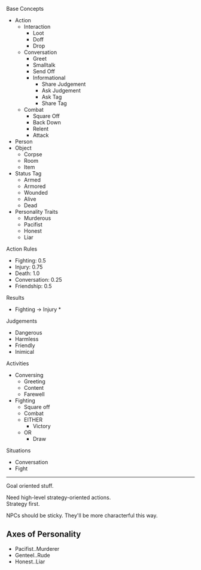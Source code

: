 
Base Concepts
* Action
    * Interaction
        * Loot
        * Doff
        * Drop
    * Conversation
        * Greet
        * Smalltalk
        * Send Off
        * Informational
            * Share Judgement
            * Ask Judgement
            * Ask Tag
            * Share Tag
    * Combat
        * Square Off
        * Back Down
        * Relent
        * Attack
* Person
* Object
    * Corpse
    * Room
    * Item
* Status Tag
    * Armed
    * Armored
    * Wounded
    * Alive
    * Dead
* Personality Traits
    * Murderous
    * Pacifist
    * Honest
    * Liar

Action Rules
* Fighting: 0.5
* Injury: 0.75
* Death: 1.0
* Conversation: 0.25
* Friendship: 0.5

Results
* Fighting -> Injury
    * 

Judgements
* Dangerous
* Harmless
* Friendly
* Inimical

Activities
* Conversing
    * Greeting
    * Content
    * Farewell
* Fighting
    * Square off
    * Combat
    * EITHER
        * Victory
    * OR
        * Draw

Situations
* Conversation
* Fight

---------------------------------------------------

Goal oriented stuff.  

Need high-level strategy-oriented actions.  
Strategy first.  

NPCs should be sticky. They'll be more characterful this way.  

## Axes of Personality
 * Pacifist..Murderer
 * Genteel..Rude
 * Honest..Liar



